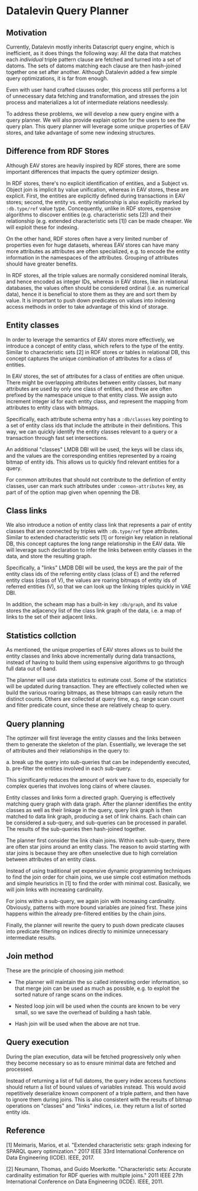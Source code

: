 # Datalevin Query Planner

## Motivation

Currently, Datalevin mostly inherits Datascript query engine, which is inefficient, as it
does things the following way: All the data that matches each *individual* triple
pattern clause are fetched and turned into a set of datoms. The sets of datoms
matching each clause are then hash-joined together one set after another.
Although Datalevin added a few simple query optimizations, it is far from enough.

Even with user hand crafted clauses order, this process still performs a lot of
unnecessary data fetching and transformation, and stresses the join process and
materializes a lot of intermediate relations needlessly.

To address these problems, we will develop a new query engine with a query
planner. We will also provide explain option for the users to see the query
plan. This query planner will leverage some unique properties of EAV stores, and
take advantage of some new indexing structures.

## Difference from RDF Stores

Although EAV stores are heavily inspired by RDF stores, there are some important
differences that impacts the query optimizer design.

In RDF stores, there's no explicit identification of entities, and a Subject vs.
Object join is implicit by value unification, whereas in EAV stores, these are
explicit.  First, the entities are explicitly defined during transactions in EAV
stores; second, the entity vs. entity relationship is also explicitly marked by
`:db.type/ref` value type. Concequently, unlike in RDF stores, expensive
algorithms to discover entities (e.g. characteristic sets [2])  and their
relationship (e.g. extended characteristic sets [1]) can be made cheaper. We
will exploit these for indexing.

On the other hand, RDF stores often have a very limited number of properties
even for huge datasets, whereas EAV stores can have many more attributes as
attributes are often specialized, e.g. to encode the entity information in the
namespaces of the attributes. Grouping of attributes should have greater benefits.

In RDF stores, all the triple values are normally considered nominal literals, and hence
encoded as integer IDs, whereas in EAV stores, like in relational databases, the
values often should be considered ordinal (i.e. as numerical data), hence it is
beneficial to store them as they are and sort them by value. It is important to push down
predicates on values into indexing access methods in order to take advantage of
this kind of storage.

## Entity classes

In order to leverage the semantics of EAV stores more effectively, we introduce
a concept of entity class, which refers to the type of the entity. Similar to
characteristic sets [2] in RDF stores or tables in relational DB, this concept
captures the unique combination of attributes for a class of entities.

In EAV stores, the set of attributes for a class of entities are often unique.
There might be overlapping attributes between entity classes, but many
attributes are used by only one class of entities, and these are often prefixed
by the namespace unique to that entity class. We assign auto increment integer
id for each entity class, and represent the mapping from attributes to entity
class with bitmaps.

Specifically, each attribute schema entry has a `:db/classes` key pointing to a
set of entity class ids that include the attribute in their definitions. This
way, we can quickly identify the entity classes relevant to a query or a
transaction through fast set intersections.

An additional "classes" LMDB DBI will be used, the keys will be class ids, and
the values are the corresponding entities represented by a roaing bitmap of
entity ids. This allows us to quickly find relevant entities for a query.

For common attributes that should not contribute to the defintion of entity
classes, user can mark such attributes under `:common-attributes` key, as part
of of the option map given when openning the DB.

## Class links

We also introduce a notion of entity class link that represents a pair of entity
classes that are connected by triples with `:db.type/ref` type attributes.
Similar to extended characteristic sets [1] or foreigin key relation in
relational DB, this concept captures the long range relationship in the EAV
data. We will leverage such declaration to infer the links between entity
classes in the data, and store the resulting graph.

Specifically, a "links" LMDB DBI will be used, the keys are the pair of the
entity class ids of the referring entity class (class of E) and the referred
entity class (class of V), the values are roaring bitmaps of entity ids of
referred entities (V), so that we can look up the linking triples quickly in VAE DBI.

In addition, the scheam map has a built-in key `:db/graph`, and its value stores
the adjacency list of the class link graph of the data, i.e. a map of links to
the set of their adjacent links.

## Statistics collction

As mentioned, the unique properties of EAV stores allows us to build the entity
classes and links above incrementally during data transactions, instead of
having to build them using expensive algorithms to go through full data out of band.

The planner will use data statistics to estimate cost. Some of the statistics
will be updated during transaction. They are effectively collected when we build
the various roaring bitmaps, as these bitmaps can easily return the distinct
counts. Others are collected at query time, e.g. range scan count and filter
predicate count, since these are relatively cheap to query.

## Query planning

The optimzer will first leverage the entity classes and the links between them
to generate the skeleton of the plan.  Essentially, we leverage the set of attributes
and their relationships in the query to:

a. break up the query into sub-queries that can be independently executed,
b. pre-filter the entities involved in each sub-query.

This significantly reduces the amount of work we have to do, especially for
complex queries that involves long clains of where clauses.

Entity classes and links form a directed graph. Querying is effectively matching
query graph with data graph.  After the planner identifies the entity classes as
well as their linkage in the query, query link graph is then matched to data
link graph, producing a set of link chains. Each chain can be considered a
sub-query, and sub-queries can be processed in parallel. The results of the
sub-queries then hash-joined together.

The planner first consider the link chain joins.  Within each sub-query, there
are often  star joins around an entity class. The reason to avoid starting with star
joins is because they are often unselective due to high correlation between
attributes of an entity class.

Instead of using traditional yet expensive dynamic programming techniques to find the join
order for chain joins, we use simple cost estimation methods and simple
heuristics in [1] to find the order with minimal cost. Basically, we will join
links with increasing cardinality.

For joins within a sub-query, we again join with increasing cardinality.
Obviously, patterns with more bound variables are joined first. These joins
happens within the already pre-filtered entities by the chain joins.

Finally, the planner will rewrite the query to push down predicate clauses into
predicate filtering on indices directly to minimize unnecessary intermediate results.

## Join method

These are the principle of choosing join method:

* The planner will maintain the so called interesting order information, so that
  merge join can be used as much as possible,  e.g. to exploit the sorted nature
  of range scans on the indices.

* Nested loop join will be used when the counts are known to be very small, so
  we save the overhead of building a hash table.

* Hash join will be used when the above are not true.

## Query execution

During the plan execution, data will be fetched progressively only when they
become necessary so as to ensure minimal data are fetched and processed.

Instead of returning a list of full datoms, the query index access functions should
return a list of bound values of variables instead. This would avoid repetitively
deserialize known component of a triple pattern, and then have to ignore them
during joins. This is also consistent with the results of bitmap operations on
"classes" and "links" indices, i.e. they return a list of sorted entity ids.

## Reference

[1] Meimaris, Marios, et al. "Extended characteristic sets: graph indexing for SPARQL query optimization." 2017 IEEE 33rd International Conference on Data Engineering (ICDE). IEEE, 2017.

[2] Neumann, Thomas, and Guido Moerkotte. "Characteristic sets: Accurate cardinality estimation for RDF queries with multiple joins." 2011 IEEE 27th International Conference on Data Engineering (ICDE). IEEE, 2011.
